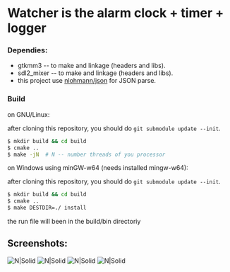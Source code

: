 # Watcher is the alarm clock + timer + logger

### Dependies:
- gtkmm3 -- to make and linkage (headers and libs).
- sdl2_mixer -- to make and linkage (headers and libs).
- this project use [nlohmann/json](https://github.com/nlohmann/json/tree/eb7376bb131a4b19a5fc6aacfd046fd298cd0119) for JSON parse.

### Build
on GNU/Linux:

after cloning this repository, you should do `git submodule update --init`.

```bash
$ mkdir build && cd build
$ cmake ..
$ make -jN  # N -- number threads of you processor
```

on Windows using minGW-w64 (needs installed mingw-w64):

after cloning this repository, you should do `git submodule update --init`.

```bash
$ mkdir build && cd build
$ cmake ..
$ make DESTDIR=./ install
```

the run file will been in the build/bin directoriy


## Screenshots:
![N|Solid](https://i.imgur.com/7WBBTGd.png)
![N|Solid](https://i.imgur.com/3r9vGhS.png)
![N|Solid](https://i.imgur.com/pdykep1.png)
![N|Solid](https://i.imgur.com/GpxHrQ9.png)
